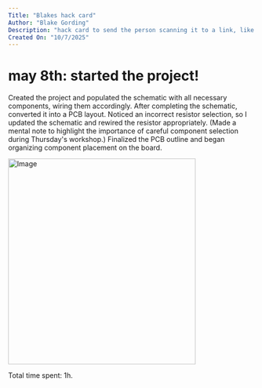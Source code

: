 ```yaml
--- 
Title: "Blakes hack card" 
Author: "Blake Gording" 
Description: "hack card to send the person scanning it to a link, like a high tech buisness card" 
Created On: "10/7/2025" 
---
```

# may 8th: started the project! 
Created the project and populated the schematic with all necessary components, wiring them accordingly. After completing the schematic, converted it into a PCB layout.
Noticed an incorrect resistor selection, so I updated the schematic and rewired the resistor appropriately. (Made a mental note to highlight the importance of careful
component selection during Thursday's workshop.) Finalized the PCB outline and began organizing component placement on the board.


<img width="382" height="420" alt="Image" src="https://github.com/user-attachments/assets/83e94d0c-4f95-4f26-81d6-124b1466fdac" />


Total time spent: 1h.
